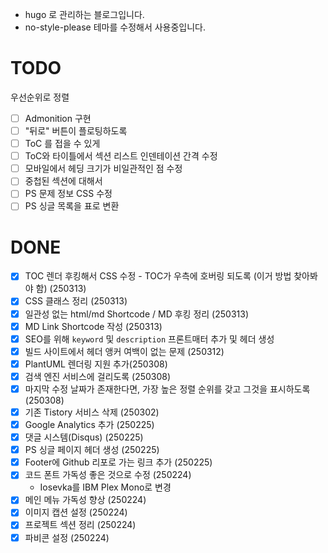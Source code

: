 * hugo 로 관리하는 블로그입니다.
* no-style-please 테마를 수정해서 사용중입니다.

# TODO

우선순위로 정렬

* [ ] Admonition 구현
* [ ] "뒤로" 버튼이 플로팅하도록
* [ ] ToC 를 접을 수 있게
* [ ] ToC와 타이틀에서 섹션 리스트 인덴테이션 간격 수정
* [ ] 모바일에서 헤딩 크기가 비일관적인 점 수정
* [ ] 중첩된 섹션에 대해서
* [ ] PS 문제 정보 CSS 수정
* [ ] PS 싱글 목록을 표로 변환

# DONE

* [x] TOC 렌더 후킹해서 CSS 수정 - TOC가 우측에 호버링 되도록 (이거 방법 찾아봐야 함) (250313)
* [x] CSS 클래스 정리 (250313)
* [x] 일관성 없는 html/md Shortcode / MD 후킹 정리 (250313)
* [x] MD Link Shortcode 작성 (250313)
* [x] SEO를 위해 `keyword` 및 `description` 프론트매터 추가 및 헤더 생성
* [x] 빌드 사이트에서 헤더 앵커 여백이 없는 문제 (250312)
* [x] PlantUML 렌더링 지원 추가(250308)
* [x] 검색 엔진 서비스에 걸리도록 (250308)
* [x] 마지막 수정 날짜가 존재한다면, 가장 높은 정렬 순위를 갖고 그것을 표시하도록 (250308)
* [x] 기존 Tistory 서비스 삭제 (250302)
* [x] Google Analytics 추가 (250225)
* [x] 댓글 시스템(Disqus) (250225)
* [x] PS 싱글 페이지 헤더 생성 (250225)
* [x] Footer에 Github 리포로 가는 링크 추가 (250225)
* [x] 코드 폰트 가독성 좋은 것으로 수정 (250224)
  * Iosevka를 IBM Plex Mono로 변경
* [x] 메인 메뉴 가독성 향상 (250224)
* [x] 이미지 캡션 설정 (250224)
* [x] 프로젝트 섹션 정리 (250224)
* [x] 파비콘 설정 (250224)
